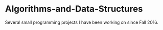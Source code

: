 # Algorithms-and-Data-Structures
Several small programming projects I have been working on since Fall 2016.
